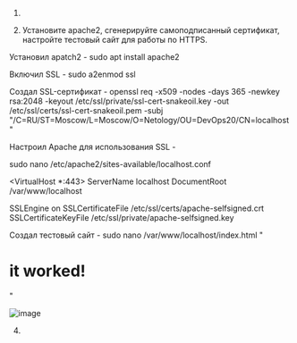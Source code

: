 1.



3. Установите apache2, сгенерируйте самоподписанный сертификат, настройте тестовый сайт для работы по HTTPS.

Установил apatch2 - sudo apt install apache2

Включил SSL - sudo a2enmod ssl

Создал SSL-сертификат - 
openssl req -x509 -nodes -days 365 -newkey rsa:2048
-keyout /etc/ssl/private/ssl-cert-snakeoil.key
-out /etc/ssl/certs/ssl-cert-snakeoil.pem 
-subj "/C=RU/ST=Moscow/L=Moscow/O=Netology/OU=DevOps20/CN=localhost"
 
Настроил Apache для использования SSL - 

sudo nano /etc/apache2/sites-available/localhost.conf
 
<VirtualHost *:443>
   ServerName localhost
   DocumentRoot /var/www/localhost

   SSLEngine on
   SSLCertificateFile /etc/ssl/certs/apache-selfsigned.crt
   SSLCertificateKeyFile /etc/ssl/private/apache-selfsigned.key
</VirtualHost> 
 
Создал тестовый сайт - sudo nano /var/www/localhost/index.html "<h1>it worked!</h1>"
 
![image](https://user-images.githubusercontent.com/106968319/181581083-1a33acdd-ba55-462e-b580-b5bc36de3c1d.png)




4. 
